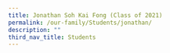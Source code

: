 ```yaml
---
title: Jonathan Soh Kai Fong (Class of 2021)
permalink: /our-family/Students/jonathan/
description: ""
third_nav_title: Students
---
```

